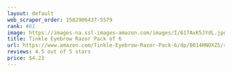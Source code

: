 ```yaml
---
layout: default 
﻿web_scraper_order: 1582906437-5579
rank: #61
image: https://images-na.ssl-images-amazon.com/images/I/617AxK5JYdL.jpg
title: Tinkle Eyebrow Razor Pack of 6
url: https://www.amazon.com/Tinkle-Eyebrow-Razor-Pack-6/dp/B014HNOXZS/ref=zg_mw_beauty_61?_encoding=UTF8&psc=1&refRID=YYBFCP7S84ZRSDXVY198
reviews: 4.5 out of 5 stars
price: $4.23 
---
```


